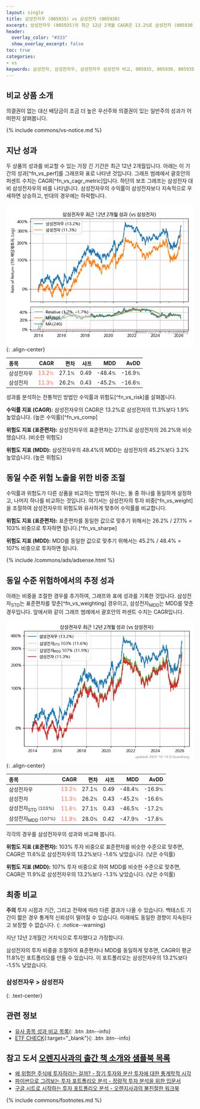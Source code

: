 ```yaml
---
layout: single
title: 삼성전자우 (005935) vs 삼성전자 (005930)
excerpt: 삼성전자우 (005935)의 최근 12년 2개월 CAGR은 13.2%로 삼성전자 (005930)의 11.3%보다 1.9% 높았습니다.
header:
  overlay_color: "#333"
  show_overlay_excerpt: false
toc: true
categories:
- vs
keywords: 삼성전자, 삼성전자우, 삼성전자우 삼성전자 비교, 005935, 005930, 005935 005935 비교
---
```


## 비교 상품 소개


의결권이 없는 대신 배당금이 조금 더 높은 우선주와 의결권이 있는 일반주의 성과가 어떠한지 살펴봅니다.



{% include commons/vs-notice.md %}

## 지난 성과

두 상품의 성과를 비교할 수 있는 가장 긴 기간은 최근 12년 2개월입니다. 아래는 이 기간의 성과[^fn_vs_perf]를 그래프와 표로 나타낸 것입니다.
그래프 범례에서 괄호안의 퍼센트 수치는 CAGR[^fn_vs_cagr_metric]입니다.
하단의 보조 그래프는 삼성전자 대비 삼성전자우의 비를 나타냅니다.
삼성전자우의 수익률이 삼성전자보다 지속적으로 우세하면 상승하고, 반대의 경우에는 하락합니다.

![삼성전자우](/vs/images/005935-vs-005930_dual.png){: .align-center}

| **종목** | **CAGR** | **편차** | **샤프** | **MDD** | **AvDD** |
| :------------ | ------: | -----------: | -------: | ------: | -------: |
| 삼성전자우 | <span style="color: tomato">13.2<small>%</small></span> | 27.1<small>%</small> | 0.49 | -48.4<small>%</small> | -16.9<small>%</small> |
| 삼성전자 | <span style="color: tomato">11.3<small>%</small></span> | 26.2<small>%</small> | 0.43 | -45.2<small>%</small> | -16.6<small>%</small> |

<!-- more -->


성과를 분석하는 전통적인 방법인 수익률과 위험도[^fn_vs_risk]를 살펴봅니다.

**수익률 지표 (CAGR):** 삼성전자우의 CAGR은 13.2%로 삼성전자의 11.3%보다 1.9% 높았습니다. (높은 수익률)[^fn_vs_comp]

**위험도 지표 (표준편차):** 삼성전자우의 표준편차는 27.1%로 삼성전자의 26.2%와 비슷했습니다. (비슷한 위험도)

**위험도 지표 (MDD):** 삼성전자우의 48.4%의 MDD는 삼성전자의 45.2%보다 3.2% 높았습니다. (높은 위험도)



## 동일 수준 위험 노출을 위한 비중 조절

수익률과 위험도가 다른 상품을 비교하는 방법의 하나는, 둘 중 하나를 동일하게 설정하고, 나머지 하나를 비교하는 것입니다.
여기서는 삼성전자의 투자 비중[^fn_vs_weight]을 조절하여 삼성전자우의 위험도와 유사하게 맞추어 수익률를 비교합니다.

**위험도 지표 (표준편차):** 표준편차를 동일한 값으로 맞추기 위해서는 26.2% / 27.1% = 103% 비중으로 투자하면 됩니다.[^fn_vs_sharpe]

**위험도 지표 (MDD):** MDD를 동일한 값으로 맞추기 위해서는 45.2% / 48.4% = 107% 비중으로 투자하면 됩니다.


{% include /commons/ads/adsense.html %}



## 동일 수준 위험하에서의 추정 성과

아래는 비중을 조절한 경우를 추가하여, 그래프와 표에 성과를 기록한 것입니다.
삼성전자<sub>STD</sub>는 표준편차를 맞춘[^fn_vs_weighting] 경우이고, 삼성전자<sub>MDD</sub>는 MDD를 맞춘 경우입니다.
앞에서와 같이 그래프 범례에서 괄호안의 퍼센트 수치는 CAGR입니다.


![삼성전자우](/vs/images/005935-vs-005930.png){: .align-center}



| **종목** | **CAGR** | **편차** | **샤프** | **MDD** | **AvDD** |
| :------------ | ------: | -----------: | -------: | ------: | -------: |
| 삼성전자우 | <span style="color: tomato">13.2<small>%</small></span> | 27.1<small>%</small> | 0.49 | -48.4<small>%</small> | -16.9<small>%</small> |
| 삼성전자 | <span style="color: tomato">11.3<small>%</small></span> | 26.2<small>%</small> | 0.43 | -45.2<small>%</small> | -16.6<small>%</small> |
| 삼성전자<sub>STD</sub> <small>(103%)</small> | <span style="color: tomato">11.6<small>%</small></span> | 27.1<small>%</small> | 0.43 | -46.5<small>%</small> | -17.2<small>%</small> |
| 삼성전자<sub>MDD</sub> <small>(107%)</small> | <span style="color: tomato">11.9<small>%</small></span> | 28.0<small>%</small> | 0.42 | -47.9<small>%</small> | -17.8<small>%</small> |



각각의 경우를 삼성전자우의 성과와 비교해 봅니다.

**위험도 지표 (표준편차):** 103% 투자 비중으로 표준편차를 비슷한 수준으로 맞추면, CAGR은 11.6%로 삼성전자우의 13.2%보다 -1.6% 낮았습니다. (낮은 수익률)

**위험도 지표 (MDD):** 107% 투자 비중으로 하여 MDD를 비슷한 수준으로 맞추면, CAGR은 11.9%로 삼성전자우의 13.2%보다 -1.3% 낮았습니다. (낮은 수익률)




## 최종 비교

**주의** 투자 시점과 기간, 그리고 전략에 따라 다른 결과가 나올 수 있습니다. 백테스트 기간이 짧은 경우 통계적 신뢰성이 떨어질 수 있습니다. 미래에도 동일한 경향이 지속된다고 보장할 수 없습니다.
{: .notice--warning}

지난 12년 2개월간 거치식으로 투자했다고 가정합니다.

삼성전자의 투자 비중을 조절하여 표준편차나 MDD를 동일하게 맞추면, CAGR이 평균 11.8%인 포트폴리오를 만들 수 있습니다.
이 포트폴리오는 삼성전자우의 13.2%보다 -1.5% 낮았습니다.

### 삼성전자우 &gt; 삼성전자
{: .text-center}


## 관련 정보

- [유사 종목 성과 비교 목록](/vs/){: .btn .btn--info}
- [ETF CHECK](https://www.etfcheck.co.kr/mobile/etpitem/005930/compare?compCode%5B%5D=005935){:target="_blank"}{: .btn .btn--info}


## 참고 도서 [오렌지사과의 출간 책 소개와 샘플북 목록](https://kongdori.tistory.com/691)

- [왜 위험한 주식에 투자하라는 걸까? - 장기 투자와 분산 투자에 대한 통계학적 시각](https://kongdori.tistory.com/421)
- [파이썬으로 그려보는 투자 포트폴리오 분석  - 정량적 투자 분석을 위한 입문서](https://kongdori.tistory.com/643)
- [구글 시트로 시작하는 투자 포트폴리오 분석 - 오렌지사과의 불친절한 워크북](https://kongdori.tistory.com/449)

{% include commons/footnotes.md %}